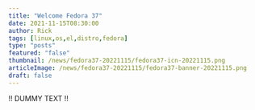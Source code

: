 ```yaml
---
title: "Welcome Fedora 37"
date: 2021-11-15T08:30:00
author: Rick
tags: [linux,os,el,distro,fedora]
type: "posts"
featured: "false"
thumbnail: /news/fedora37-20221115/fedora37-icn-20221115.png
articleImage: /news/fedora37-20221115/fedora37-banner-20221115.png
draft: false
---
```


!! DUMMY TEXT !!

